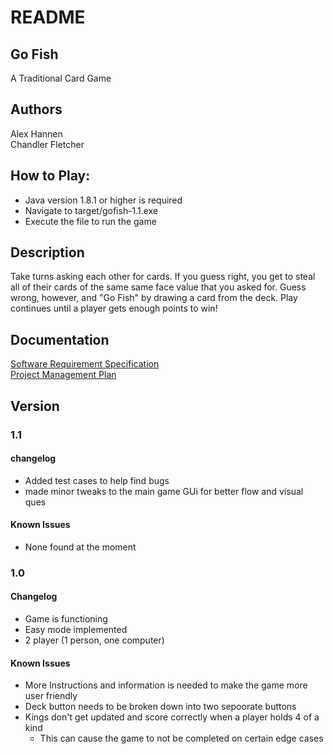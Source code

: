 # README
## Go Fish <br>
A Traditional Card Game<br>

## Authors
Alex Hannen<br>
Chandler Fletcher

## How to Play:
- Java version 1.8.1 or higher is required
- Navigate to target/gofish-1.1.exe
- Execute the file to run the game

## Description 
Take turns asking each other for cards. If you guess right, you get to steal all of their cards of the same same face value that you asked for. Guess wrong, however, and "Go Fish" by drawing a card from the deck. Play continues until a player gets enough points to win!

## Documentation
[Software Requirement Specification](doc/SRS.md)<br>
[Project Management Plan](doc/PMP.md)

## Version
### 1.1
#### changelog
- Added test cases to help find bugs
- made minor tweaks to the main game GUi for better flow and visual ques

#### Known Issues

- None found at the moment

### 1.0
#### Changelog
- Game is functioning
- Easy mode implemented
- 2 player (1 person, one computer)
#### Known Issues
 - More Instructions and information is needed to make the game more user friendly
 - Deck button needs to be broken down into two sepoorate buttons
 - Kings don't get updated and score correctly when a player holds 4 of a kind
    - This can cause the game to not be completed on certain edge cases

